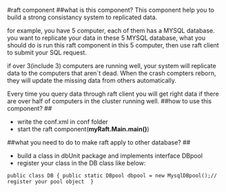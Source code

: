 #raft component
##what is this component?
This component help you to build a strong consistancy system to replicated data. 

for example, you have 5 computer, each of them has a MYSQL database. you want to replicate your data in these 5 MYSQL database, what you should do is run this raft component in this 5 computer, then use raft client to submit your SQL request. 

if over 3(include 3) computers are running well, your system will replicate data to the computers that aren`t dead. When the crash compters reborn, they will update the missing data from others automatically.

Every time you query data through raft client you will get right data if there are over half of computers in the cluster running well.
##how to use this component? ##
- write the conf.xml in conf folder
- start the raft component(**myRaft.Main.main()**)

##what you need to do to make raft apply to other database? ##
- build a class in dbUnit package and implements interface DBpool
- register your class in the DB class like below:

`public class DB {
	public static DBpool dbpool = new MysqlDBpool();// register your pool object 
}`

